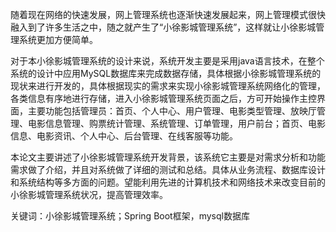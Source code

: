 随着现在网络的快速发展，网上管理系统也逐渐快速发展起来，网上管理模式很快融入到了许多生活之中，随之就产生了“小徐影城管理系统”，这样就让小徐影城管理系统更加方便简单。

对于本小徐影城管理系统的设计来说，系统开发主要是采用java语言技术，在整个系统的设计中应用MySQL数据库来完成数据存储，具体根据小徐影城管理系统的现状来进行开发的，具体根据现实的需求来实现小徐影城管理系统网络化的管理，各类信息有序地进行存储，进入小徐影城管理系统页面之后，方可开始操作主控界面，主要功能包括管理员：首页、个人中心、用户管理、电影类型管理、放映厅管理、电影信息管理、购票统计管理、系统管理、订单管理，用户前台；首页、电影信息、电影资讯、个人中心、后台管理、在线客服等功能。

本论文主要讲述了小徐影城管理系统开发背景，该系统它主要是对需求分析和功能需求做了介绍，并且对系统做了详细的测试和总结。具体从业务流程、数据库设计和系统结构等多方面的问题。望能利用先进的计算机技术和网络技术来改变目前的小徐影城管理系统状况，提高管理效率。

关键词：小徐影城管理系统；Spring Boot框架，mysql数据库
